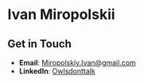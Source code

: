 # Ivan Miropolskii

## Get in Touch

- **Email**: [Miropolskiy.Ivan@gmail.com](mailto:Miropolskiy.Ivan@gmail.com)
- **LinkedIn**: [Owlsdonttalk](https://www.linkedin.com/in/owlsdonttalk/)
